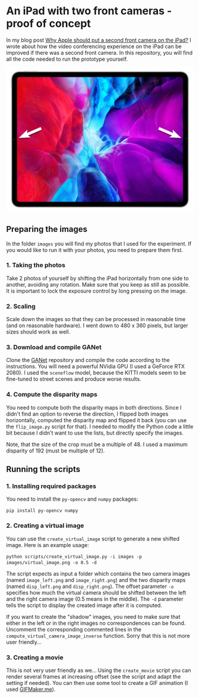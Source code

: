 # An iPad with two front cameras - proof of concept

In my blog post [Why Apple should put a second front camera on the iPad?](https://haltakov.net/blog/ipad-with-two-front-cameras/) I wrote about how the video conferencing experience on the iPad can be improved if there was a second front camera. In this repository, you will find all the code needed to run the prototype yourself.

![iPad with a stereo camera](ipad-stereo-camera-arrows.jpg)

## Preparing the images

In the folder `images` you will find my photos that I used for the experiment. If you would like to run it with your photos, you need to prepare them first.


### 1. Taking the photos

Take 2 photos of yourself by shifting the iPad horizontally from one side to another, avoiding any rotation. Make sure that you keep as still as possible. It is important to lock the exposure control by long pressing on the image.

### 2. Scaling

Scale down the images so that they can be processed in reasonable time (and on reasonable hardware). I went down to 480 x 360 pixels, but larger sizes should work as well.

### 3. Download and compile GANet

Clone the [GANet](https://github.com/feihuzhang/GANet) repository and compile the code according to the instructions. You will need a powerful NVidia GPU (I used a GeForce RTX 2080). I used the `sceneflow` model, because the KITTI models seem to be fine-tuned to street scenes and produce worse results.

### 4. Compute the disparity maps

You need to compute both the disparity maps in both directions. Since I didn't find an option to reverse the direction, I flipped both images horizontally, computed the disparity map and flipped it back (you can use the `flip_image.py` script for that). I needed to modify the Python code a little bit because I didn't want to use the lists, but directly specify the images.

Note, that the size of the crop must be a multiple of 48. I used a maximum disparity of 192 (must be multiple of 12).


## Running the scripts

### 1. Installing required packages

You need to install the `py-opencv` and `numpy` packages:

```
pip install py-opencv numpy
```

### 2. Creating a virtual image
You can use the `create_virtual_image` script to generate a new shifted image. Here is an example usage:

```
python scripts/create_virtual_image.py -i images -p images/virtual_image.png -o 0.5 -d
```

The script expects as input a folder which contains the two camera images (named `image_left.png` and `image_right.png`) and the two disparity maps (named `disp_left.png` and `disp_right.png`). The offset parameter `-o` specifies how much the virtual camera should be shifted between the left and the right camera image (0.5 means in the middle). The `-d` parameter tells the script to display the created image after it is computed.

If you want to create the "shadow" images, you need to make sure that either in the left or in the right images no correspondences can be found. Uncomment the corresponding commented lines in the `compute_virtual_camera_image_inverse` function. Sorry that this is not more user friendly...


### 3. Creating a movie

This is not very user friendly as we... Using the `create_movie` script you can render several frames at increasing offset (see the script and adapt the setting if needed). You can then use some tool to create a GIF animation (I used [GIFMaker.me](https://gifmaker.me/)).


